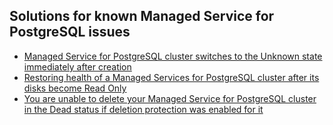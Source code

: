 ## Solutions for known Managed Service for PostgreSQL issues

* [Managed Service for PostgreSQL cluster switches to the Unknown state immediately after creation](cluster-with-b1-nano-flavor-goes-into-unknown-status-after-creation.md)
* [Restoring health of a Managed Services for PostgreSQL cluster after its disks become Read Only](restoring-health-of-a-cluster-after-switching-its-disks-to-read-only-mode.md)
* [You are unable to delete your Managed Service for PostgreSQL cluster in the Dead status if deletion protection was enabled for it](unable-to-remove-cluster-in-dead-state-if-delete-protection-is-activated.md)